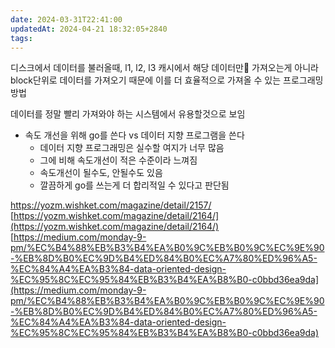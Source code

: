 ```yaml
---
date: 2024-03-31T22:41:00
updatedAt: 2024-04-21 18:32:05+2840
tags: 
---
```


디스크에서 데이터를 불러올때, l1, l2, l3 캐시에서 해당 데이터만 가져오는게 아니라 block단위로 데이터를 가져오기 때문에 이를 더 효율적으로 가져올 수 있는 프로그래밍 방법

데이터를 정말 빨리 가져와야 하는 시스템에서 유용할것으로 보임

- 속도 개선을 위해 go를 쓴다 vs 데이터 지향 프로그램을 쓴다
	- 데이터 지향 프로그래밍은 실수할 여지가 너무 많음
	- 그에 비해 속도개선이 적은 수준이라 느껴짐
	- 속도개선이 될수도, 안될수도 있음
	- 깔끔하게 go를 쓰는게 더 합리적일 수 있다고 판단됨

https://yozm.wishket.com/magazine/detail/2157/
[https://yozm.wishket.com/magazine/detail/2164/](https://yozm.wishket.com/magazine/detail/2164/)  
[https://medium.com/monday-9-pm/%EC%B4%88%EB%B3%B4%EA%B0%9C%EB%B0%9C%EC%9E%90-%EB%8D%B0%EC%9D%B4%ED%84%B0%EC%A7%80%ED%96%A5-%EC%84%A4%EA%B3%84-data-oriented-design-%EC%95%8C%EC%95%84%EB%B3%B4%EA%B8%B0-c0bbd36ea9da](https://medium.com/monday-9-pm/%EC%B4%88%EB%B3%B4%EA%B0%9C%EB%B0%9C%EC%9E%90-%EB%8D%B0%EC%9D%B4%ED%84%B0%EC%A7%80%ED%96%A5-%EC%84%A4%EA%B3%84-data-oriented-design-%EC%95%8C%EC%95%84%EB%B3%B4%EA%B8%B0-c0bbd36ea9da)